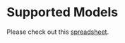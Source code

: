 # Supported Models

Please check out this [spreadsheet](https://docs.google.com/spreadsheets/d/1S4WOyyQpAQy7Ac56KVTApv-M691ItTLpFzrrH7aAi6Y/edit?usp=sharing).
